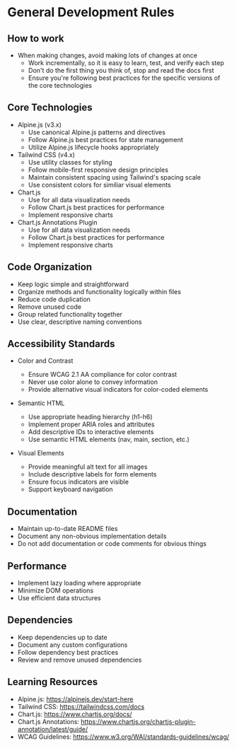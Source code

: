 # General Development Rules

## How to work
- When making changes, avoid making lots of changes at once
    - Work incrementally, so it is easy to learn, test, and verify each step
    - Don't do the first thing you think of, stop and read the docs first
    - Ensure you're following best practices for the specific versions of the core technologies

## Core Technologies
- Alpine.js (v3.x)
  - Use canonical Alpine.js patterns and directives
  - Follow Alpine.js best practices for state management
  - Utilize Alpine.js lifecycle hooks appropriately
- Tailwind CSS (v4.x)
  - Use utility classes for styling
  - Follow mobile-first responsive design principles
  - Maintain consistent spacing using Tailwind's spacing scale
  - Use consistent colors for similiar visual elements
- Chart.js
  - Use for all data visualization needs
  - Follow Chart.js best practices for performance
  - Implement responsive charts
- Chart.js Annotations Plugin
  - Use for all data visualization needs
  - Follow Chart.js best practices for performance
  - Implement responsive charts


## Code Organization
- Keep logic simple and straightforward
- Organize methods and functionality logically within files
- Reduce code duplication
- Remove unused code
- Group related functionality together
- Use clear, descriptive naming conventions

## Accessibility Standards
- Color and Contrast
  - Ensure WCAG 2.1 AA compliance for color contrast
  - Never use color alone to convey information
  - Provide alternative visual indicators for color-coded elements

- Semantic HTML
  - Use appropriate heading hierarchy (h1-h6)
  - Implement proper ARIA roles and attributes
  - Add descriptive IDs to interactive elements
  - Use semantic HTML elements (nav, main, section, etc.)

- Visual Elements
  - Provide meaningful alt text for all images
  - Include descriptive labels for form elements
  - Ensure focus indicators are visible
  - Support keyboard navigation

## Documentation
- Maintain up-to-date README files
- Document any non-obvious implementation details
- Do not add documentation or code comments for obvious things

## Performance
- Implement lazy loading where appropriate
- Minimize DOM operations
- Use efficient data structures

## Dependencies
- Keep dependencies up to date
- Document any custom configurations
- Follow dependency best practices
- Review and remove unused dependencies

## Learning Resources
- Alpine.js: https://alpinejs.dev/start-here
- Tailwind CSS: https://tailwindcss.com/docs
- Chart.js: https://www.chartjs.org/docs/
- Chart.js Annotations: https://www.chartjs.org/chartjs-plugin-annotation/latest/guide/
- WCAG Guidelines: https://www.w3.org/WAI/standards-guidelines/wcag/